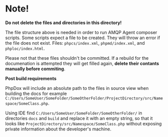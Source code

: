 # Note!

**Do not delete the files and directories in this directory!**

The file structure above is needed in order to run AMQP Agent composer scripts.
Some scripts expect a file to be created. They will throw an error if the file does not exist.
Files: `phpcs/index.xml`, `phpmd/index.xml`, and `phploc/index.html`.

Please not that these files shouldn't be committed. If a rebuild for the documenation is attempted they will get filled again, **delete their contants manually before commiting**.


**Post build requirements**

PhpDox will include an absolute path to the files in source view when building the docs for example `C:/Users/SomeUser/SomeFolder/SomeOtherFolder/ProjectDirectory/src/Namespace/SomeClass.php`.

Using IDE find `C:/Users/SomeUser/SomeFolder/SomeOtherFolder/` in directories `docs` and `build` and replace it with an empty string, so that it looks like `ProjectDirectory/src/Namespace/SomeClass.php` without exposing private information about the developer's machine.